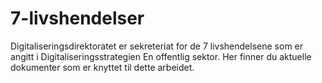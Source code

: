 # 7-livshendelser
Digitaliseringsdirektoratet er sekreteriat for de 7 livshendelsene som er angitt i Digitaliseringsstrategien En offentlig sektor. Her finner du aktuelle dokumenter som er knyttet til dette arbeidet. 
